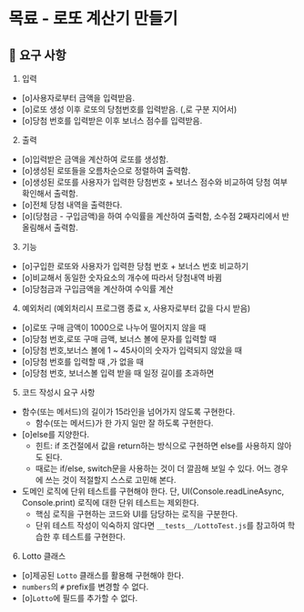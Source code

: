# 목료 - 로또 계산기 만들기

## 🚀 요구 사항

1) 입력
- [o]사용자로부터 금액을 입력받음.
- [o]로또 생성 이후 로또의 당첨번호를 입력받음. (,로 구분 지어서)
- [o]당첨 번호를 입력받은 이후 보너스 점수를 입력받음.

2) 출력 
- [o]입력받은 금액을 계산하여 로또를 생성함.
- [o]생성된 로또들을 오름차순으로 정렬하여 출력함.
- [o]생성된 로또를 사용자가 입력한 당첨번호 + 보너스 점수와 비교하여 당첨 여부 확인해서 출력함.
- [o]전체 당첨 내역을 출력한다.
- [o](당첨금 - 구입금액)을 하여 수익률을 계산하여 출력함, 소수점 2째자리에서 반올림해서 출력함.

3) 기능
- [o]구입한 로또와 사용자가 입력한 당첨 번호 + 보너스 번호 비교하기
- [o]비교해서 동일한 숫자요소의 개수에 따라서 당첨내역 바뀜
- [o]당첨금과 구입금액을 계산하여 수익률 계산

4) 예외처리 (예외처리시 프로그램 종료 x, 사용자로부터 값을 다시 받음)
- [o]로또 구매 금액이 1000으로 나누어 떨어지지 않을 때 
- [o]당첨 번호,로또 구매 금액, 보너스 볼에 문자를 입력할 때
- [o]당첨 번호,보너스 볼에 1 ~ 45사이의 숫자가 입력되지 않았을 때
- [o]당첨 번호를 입력할 때 ,가 없을 때
- [o]당첨 번호, 보너스볼 입력 받을 때 일정 길이를 초과하면


5) 코드 작성시 요구 사항
- 함수(또는 메서드)의 길이가 15라인을 넘어가지 않도록 구현한다.
  - 함수(또는 메서드)가 한 가지 일만 잘 하도록 구현한다.
- [o]else를 지양한다.
  - 힌트: if 조건절에서 값을 return하는 방식으로 구현하면 else를 사용하지 않아도 된다.
  - 때로는 if/else, switch문을 사용하는 것이 더 깔끔해 보일 수 있다. 어느 경우에 쓰는 것이 적절할지 스스로 고민해 본다.
- 도메인 로직에 단위 테스트를 구현해야 한다. 단, UI(Console.readLineAsync, Console.print) 로직에 대한 단위 테스트는 제외한다.
  - 핵심 로직을 구현하는 코드와 UI를 담당하는 로직을 구분한다.
  - 단위 테스트 작성이 익숙하지 않다면 `__tests__/LottoTest.js`를 참고하여 학습한 후 테스트를 구현한다.

6) Lotto 클래스
- [o]제공된 `Lotto` 클래스를 활용해 구현해야 한다.
- `numbers`의 `#` prefix를 변경할 수 없다.
- [o]`Lotto`에 필드를 추가할 수 없다.